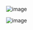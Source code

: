 ![image](https://github.com/user-attachments/assets/d8bfba5b-d94b-471e-9763-d4f8d176327e)

![image](https://github.com/user-attachments/assets/2d4724fd-1448-41fa-b23a-06b2c17614bf)

